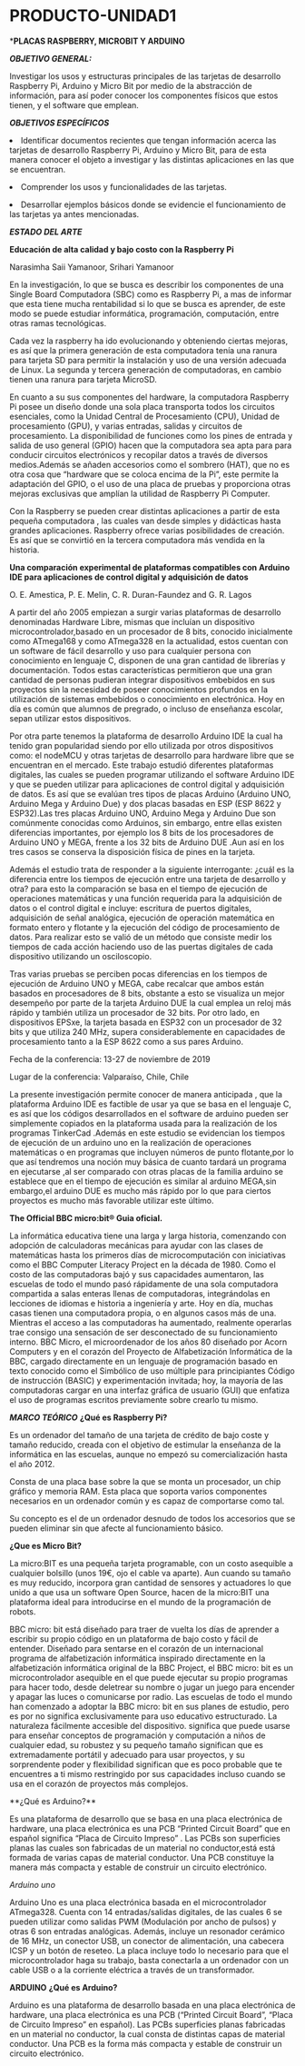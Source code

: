 # PRODUCTO-UNIDAD1
***PLACAS RASPBERRY, MICROBIT Y ARDUINO**



***OBJETIVO GENERAL:***
<p>Investigar los usos y estructuras principales de las tarjetas de desarrollo Raspberry Pi, Arduino y Micro Bit  por medio de la abstracción de información, para así poder conocer los componentes físicos que estos tienen, y el software que emplean.</p>

***OBJETIVOS ESPECÍFICOS***
<p><li> Identificar documentos recientes que tengan información acerca las tarjetas de desarrollo Raspberry Pi, Arduino y Micro Bit, para de esta manera conocer el objeto a investigar y las distintas aplicaciones en las que se encuentran. </li></p> 
<p><li> Comprender los usos y funcionalidades de las tarjetas. </li></p> 
<p><li>Desarrollar ejemplos básicos donde se evidencie el  funcionamiento de las tarjetas ya antes mencionadas. </li></p> 


***ESTADO DEL ARTE***

**Educación de alta calidad y bajo costo con la Raspberry Pi**
<p>Narasimha Saii Yamanoor, Srihari Yamanoor</p>
<p>En la investigación, lo que se busca es describir los componentes de una Single Board Computadora (SBC) como es Raspberry Pi,  a mas de informar que esta tiene mucha rentabilidad si lo que se busca es aprender, de este modo se puede estudiar informática,  programación, computación, entre otras ramas tecnológicas.</p>
<p>Cada vez la raspberry ha ido evolucionando y obteniendo ciertas mejoras, es así que la primera generación de esta computadora tenía una ranura para tarjeta SD para permitir la instalación y uso de una versión adecuada de Linux.  La segunda y tercera generación de computadoras, en cambio tienen una ranura para tarjeta MicroSD.</p> 
<p>En cuanto a su sus componentes del hardware, la computadora Raspberry Pi posee un diseño donde una sola placa transporta todos los circuitos esenciales, como la Unidad Central de Procesamiento (CPU), Unidad de procesamiento (GPU), y varias entradas, salidas y circuitos de procesamiento. La disponibilidad de funciones como los pines de entrada y salida de uso general (GPIO) hacen que la computadora sea apta para para conducir circuitos electrónicos y recopilar datos a través de diversos medios.Además se añaden accesorios como el sombrero (HAT), que no es otra cosa que “hardware que se coloca encima de la Pi”, este permite la adaptación del GPIO, o el uso de una placa de pruebas y  proporciona otras mejoras exclusivas que amplían la utilidad de Raspberry Pi Computer.</p>
<p>Con la Raspberry se pueden crear distintas aplicaciones a partir de esta pequeña computadora , las cuales van desde simples y didácticas hasta grandes aplicaciones. Raspberry ofrece varias posibilidades de creación. Es así que se convirtió en la tercera computadora más vendida en la historia.</p>

**Una comparación experimental de plataformas compatibles con Arduino IDE para aplicaciones de control digital y adquisición de datos**

<p>O. E. Amestica, P. E. Melin, C. R. Duran-Faundez and G. R. Lagos</p>
 <p>A partir del año 2005 empiezan a surgir  varias plataformas de desarrollo denominadas Hardware Libre, mismas que incluían un dispositivo microcontrolador,basado en un procesador de 8 bits, conocido inicialmente como ATmega168 y como ATmega328 en la actualidad, estos cuentan con un software de fácil desarrollo y uso para cualquier persona con conocimiento en lenguaje C, disponen de una gran cantidad de librerías y documentación. Todos estas características permitieron que una gran cantidad de personas pudieran integrar dispositivos embebidos en sus proyectos sin la necesidad de poseer conocimientos profundos en la utilización de sistemas embebidos o conocimiento en electrónica. Hoy en día es común que alumnos de pregrado, o incluso de enseñanza escolar, sepan utilizar estos dispositivos.</p>
<p>Por otra parte tenemos la plataforma de desarrollo Arduino IDE la cual ha tenido gran popularidad siendo por ello utilizada por otros dispositivos como: el nodeMCU y otras tarjetas de desarrollo para hardware libre que  se encuentran en el mercado. Este trabajo estudió diferentes plataformas digitales, las cuales se pueden programar utilizando el software Arduino IDE y que se pueden utilizar para aplicaciones de control digital y adquisición de datos. Es así que se evalúan tres tipos de placas Arduino (Arduino UNO, Arduino Mega y Arduino Due) y dos placas basadas en ESP (ESP 8622 y ESP32).Las tres placas Arduino UNO, Arduino Mega y Arduino Due son comúnmente conocidas como Arduinos, sin embargo, entre ellas existen diferencias importantes, por ejemplo los 8 bits de los procesadores de Arduino UNO y MEGA, frente a  los 32 bits de Arduino DUE .Aun así en los tres casos se conserva la disposición física de pines en la tarjeta.</p>
 <p>Además el estudio trata de responder a la siguiente interrogante: ¿cuál es la diferencia entre los tiempos de ejecución entre una tarjeta de desarrollo y otra? para esto la comparación se basa en el tiempo de ejecución de operaciones matemáticas y una función requerida para la adquisición de datos o el control digital e incluye: escritura de puertos digitales, adquisición de señal analógica, ejecución de operación matemática en formato entero y flotante y la ejecución del código de procesamiento de datos. Para realizar esto se valió de un método que consiste medir los tiempos de cada acción haciendo uso de  las puertas digitales de cada dispositivo utilizando un osciloscopio.</p>
<p>Tras varias pruebas se perciben pocas diferencias en los tiempos de ejecución de Arduino UNO y MEGA, cabe recalcar que ambos están basados en procesadores de 8 bits, obstante a esto se visualiza un mejor desempeño por parte de la tarjeta Arduino DUE la cual emplea un reloj más rápido y también  utiliza un procesador de 32 bits. Por otro lado, en dispositivos EPSxe, la tarjeta basada en ESP32 con un procesador de 32 bits y que utiliza 240 MHz, supera considerablemente en capacidades de procesamiento tanto a la ESP 8622 como a sus pares Arduino. </p>

<p>Fecha de la conferencia: 13-27 de noviembre de 2019</p>
<p>Lugar de la conferencia: Valparaíso, Chile, Chile</p>

<p>La presente investigación permite conocer de manera anticipada , que la plataforma Arduino IDE  es factible  de usar ya que se basa en el lenguaje C,  es así que los códigos desarrollados en el software de arduino pueden ser simplemente copiados en  la plataforma usada para la realización de los programas TinkerCad .Además en este estudio se evidencian los tiempos de ejecución de un arduino uno en la realización de operaciones matemáticas o en programas que incluyen números de punto flotante,por lo que así tendremos una noción muy básica  de cuanto tardará un programa en ejecutarse  ,al ser  comparado con otras placas de la familia arduino se establece que en el tiempo de ejecución es similar al arduino MEGA,sin embargo,el arduino DUE es mucho más rápido por lo que para ciertos proyectos es mucho más favorable utilizar este último. </p>

**The Official BBC micro:bit® Guia oficial.**
<p>La informática educativa tiene una larga y larga historia, comenzando con adopción de calculadoras mecánicas para ayudar con las clases de matemáticas hasta los primeros días de microcomputación con iniciativas como el BBC Computer Literacy Project en la década de 1980. Como el costo de las computadoras bajó y sus capacidades aumentaron, las escuelas de todo el mundo pasó rápidamente de una sola computadora compartida a salas enteras llenas de computadoras, integrándolas en lecciones de idiomas e historia a ingeniería y arte. Hoy en día, muchas casas tienen una computadora propia, o en algunos casos más de una. Mientras el acceso a las computadoras ha aumentado, realmente operarlas trae consigo una sensación de ser desconectado de su funcionamiento interno. BBC Micro, el microordenador de los años 80 diseñado por Acorn Computers y en el corazón del Proyecto de Alfabetización Informática de la BBC, cargado directamente en un lenguaje de programación basado en texto conocido como el Simbólico de uso múltiple para principiantes Código de instrucción (BASIC) y experimentación invitada; hoy, la mayoría de las computadoras cargar en una interfaz gráfica de usuario (GUI) que enfatiza el uso de programas escritos previamente sobre crearlo tu mismo. </p>

***MARCO TEÓRICO***
**¿Qué es Raspberry Pi?**
<p>Es un ordenador del tamaño de una tarjeta de crédito de bajo coste y tamaño reducido, creada con el objetivo de estimular la enseñanza de la informática en las escuelas, aunque no empezó su comercialización hasta el año 2012.</p>
<p>Consta de una placa base sobre la que se monta un procesador, un chip gráfico y memoria RAM. Esta placa que soporta varios componentes necesarios en un ordenador común y es capaz de comportarse como tal.</p>
 <p>Su concepto es el de un ordenador desnudo de todos los accesorios que se pueden eliminar sin que afecte al funcionamiento básico. </p>

**¿Que es  Micro Bit?**
<p>La micro:BIT es una pequeña tarjeta programable, con un costo asequible a cualquier bolsillo (unos 19€, ojo el cable va aparte). Aun cuando su tamaño es muy reducido, incorpora gran cantidad de sensores y actuadores lo que unido a que usa un software Open Source, hacen de la micro:BIT una plataforma ideal para introducirse en el mundo de la programación de robots.</p>

<p>BBC micro: bit está diseñado para traer de vuelta los días de aprender a escribir su propio código en un plataforma de bajo costo y fácil de entender. Diseñado para sentarse en el corazón de un internacional programa de alfabetización informática inspirado directamente en la alfabetización informática original de la BBC Project, el BBC micro: bit es un microcontrolador asequible en el que puede ejecutar su propio programas para hacer todo, desde deletrear su nombre o jugar un juego para encender y apagar las luces o comunicarse por radio. Las escuelas de todo el mundo han comenzado a adoptar la BBC micro: bit en sus planes de estudio, pero es por no significa exclusivamente para uso educativo estructurado. La naturaleza fácilmente accesible del dispositivo. significa que puede usarse para enseñar conceptos de programación y computación a niños de cualquier edad, su robustez y su pequeño tamaño significan que es extremadamente portátil y adecuado para usar proyectos, y su sorprendente poder y flexibilidad significan que es poco probable que te encuentres a ti mismo restringido por sus capacidades incluso cuando se usa en el corazón de proyectos más complejos.</p>
**¿Qué es Arduino?**

<p>Es una plataforma de desarrollo que se basa  en una placa electrónica de hardware, una placa electrónica es una PCB “Printed Circuit Board” que en español  significa “Placa de Circuito Impreso” . Las PCBs  son superficies planas las cuales son  fabricadas de un material no conductor,está  está formada de varias  capas de material conductor. Una PCB constituye  la manera  más compacta y estable de construir un circuito electrónico.</p>

*Arduino uno*
<p>Arduino Uno es una placa electrónica basada en el microcontrolador ATmega328. Cuenta con 14 entradas/salidas digitales, de las cuales 6 se pueden utilizar como salidas PWM (Modulación por ancho de pulsos) y otras 6 son entradas analógicas. Además, incluye un resonador cerámico de 16 MHz, un conector USB, un conector de alimentación, una cabecera ICSP y un botón de reseteo. La placa incluye todo lo necesario para que el microcontrolador haga su trabajo, basta conectarla a un ordenador con un cable USB o a la corriente eléctrica a través de un transformador.</p>









**ARDUINO**
**¿Qué es Arduino?**
<p>Arduino es una plataforma de desarrollo basada en una placa electrónica de hardware, una placa electrónica es una PCB (“Printed Circuit Board”, “Placa de Circuito Impreso” en español). Las PCBs superficies planas fabricadas en un material no conductor, la cual consta de distintas capas de material conductor. Una PCB es la forma más compacta y estable de construir un circuito electrónico.</p>






